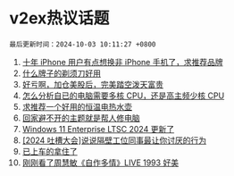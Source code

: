 # v2ex热议话题

`最后更新时间：2024-10-03 10:11:27 +0800`

1. [十年 iPhone 用户有点想换非 iPhone 手机了，求推荐品牌](https://www.v2ex.com/t/1077444)
1. [什么牌子的剃须刀好用](https://www.v2ex.com/t/1077401)
1. [好亏啊，加仓美股后，完美踏空泼天富贵](https://www.v2ex.com/t/1077380)
1. [怎么分析自已的电脑需要多核 CPU，还是高主频少核 CPU](https://www.v2ex.com/t/1077418)
1. [求推荐一个好用的恒温电热水壶](https://www.v2ex.com/t/1077426)
1. [回家避不开的主题就是帮人修电脑](https://www.v2ex.com/t/1077421)
1. [Windows 11 Enterprise LTSC 2024 更新了](https://www.v2ex.com/t/1077388)
1. [[2024 吐槽大会]说说隔壁工位同事最让你讨厌的行为](https://www.v2ex.com/t/1077376)
1. [已上车的拿住了](https://www.v2ex.com/t/1077409)
1. [刚刚看了周慧敏《自作多情》LIVE 1993 好美](https://www.v2ex.com/t/1077373)

